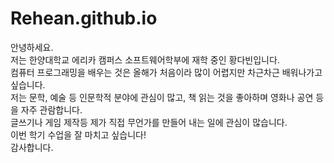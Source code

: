 # Rehean.github.io
안녕하세요.    
저는 한양대학교 에리카 캠퍼스 소프트웨어학부에 재학 중인 황다빈입니다.    
컴퓨터 프로그래밍을 배우는 것은 올해가 처음이라 많이 어렵지만 차근차근 배워나가고 싶습니다.    
저는 문학, 예술 등 인문학적 분야에 관심이 많고, 책 읽는 것을 좋아하며 영화나 공연 등을 자주 관람합니다.    
글쓰기나 게임 제작등 제가 직접 무언가를 만들어 내는 일에 관심이 많습니다.    
이번 학기 수업을 잘 마치고 싶습니다!    
감사합니다.    
